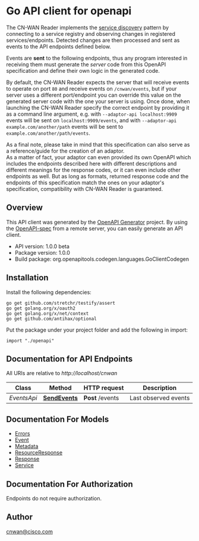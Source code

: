 # Go API client for openapi

The CN-WAN Reader implements the [service discovery](https://en.wikipedia.org/wiki/Service_discovery)
pattern by connecting to a service registry and observing changes in
registered services/endpoints. Detected changes are then processed and sent
as events to the API endpoints defined below.

Events are **sent** to the following endpoints, thus any program interested
in receiving them must generate the *server* code from this OpenAPI
specification and define their own logic in the generated code.

By default, the CN-WAN Reader expects the server that will receive events
to operate on port `80` and receive events on `/cnwan/events`, but if your
server uses a different port/endpoint you can override this value on the
generated server code with the one your server is using.
Once done, when launching the CN-WAN Reader specify the correct endpoint by
providing it as a command line argument, e.g. with
`--adaptor-api localhost:9909` events will be sent on
`localhost:9909/events`, and with `--adaptor-api example.com/another/path`
events will be sent to `example.com/another/path/events`.

As a final note, please take in mind that this specification can also serve
as a reference/guide for the creation of an adaptor.  
As a matter of fact, your adaptor can even provided its own OpenAPI which
includes the endpoints described here with different descriptions and
different meanings for the response codes, or it can even include other
endpoints as well. But as long as formats, returned response code and the
endpoints of this specification match the ones on your adaptor's
specification, compatibility with CN-WAN Reader is guaranteed.

## Overview
This API client was generated by the [OpenAPI Generator](https://openapi-generator.tech) project.  By using the [OpenAPI-spec](https://www.openapis.org/) from a remote server, you can easily generate an API client.

- API version: 1.0.0 beta
- Package version: 1.0.0
- Build package: org.openapitools.codegen.languages.GoClientCodegen

## Installation

Install the following dependencies:

```shell
go get github.com/stretchr/testify/assert
go get golang.org/x/oauth2
go get golang.org/x/net/context
go get github.com/antihax/optional
```

Put the package under your project folder and add the following in import:

```golang
import "./openapi"
```

## Documentation for API Endpoints

All URIs are relative to *http://localhost/cnwan*

Class | Method | HTTP request | Description
------------ | ------------- | ------------- | -------------
*EventsApi* | [**SendEvents**](docs/EventsApi.md#sendevents) | **Post** /events | Last observed events


## Documentation For Models

 - [Errors](docs/Errors.md)
 - [Event](docs/Event.md)
 - [Metadata](docs/Metadata.md)
 - [ResourceResponse](docs/ResourceResponse.md)
 - [Response](docs/Response.md)
 - [Service](docs/Service.md)


## Documentation For Authorization

 Endpoints do not require authorization.



## Author

cnwan@cisco.com

